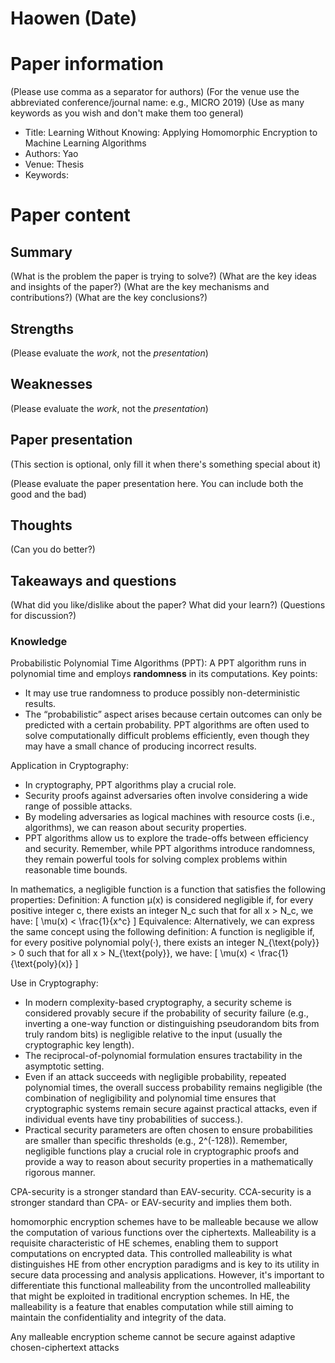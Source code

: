 # Haowen (Date)

# Paper information
(Please use comma as a separator for authors)
(For the venue use the abbreviated conference/journal name: e.g., MICRO 2019)
(Use as many keywords as you wish and don't make them too general)

- Title: Learning Without Knowing: Applying Homomorphic Encryption to Machine Learning Algorithms
- Authors: Yao
- Venue: Thesis
- Keywords: 

# Paper content
## Summary
(What is the problem the paper is trying to solve?)
(What are the key ideas and insights of the paper?)
(What are the key mechanisms and contributions?)
(What are the key conclusions?)

## Strengths
(Please evaluate the *work*, not the *presentation*)

## Weaknesses
(Please evaluate the *work*, not the *presentation*)

## Paper presentation

(This section is optional, only fill it when there's something special about it)

(Please evaluate the paper presentation here. You can include both the good and the bad)

## Thoughts
(Can you do better?)

## Takeaways and questions
(What did you like/dislike about the paper? What did your learn?)
(Questions for discussion?)

### Knowledge
Probabilistic Polynomial Time Algorithms (PPT): A PPT algorithm runs in polynomial time and employs **randomness** in its computations.
Key points:
- It may use true randomness to produce possibly non-deterministic results.
- The “probabilistic” aspect arises because certain outcomes can only be predicted with a certain probability.
PPT algorithms are often used to solve computationally difficult problems efficiently, even though they may have a small chance of producing incorrect results.

Application in Cryptography:
- In cryptography, PPT algorithms play a crucial role.
- Security proofs against adversaries often involve considering a wide range of possible attacks.
- By modeling adversaries as logical machines with resource costs (i.e., algorithms), we can reason about security properties.
- PPT algorithms allow us to explore the trade-offs between efficiency and security.
Remember, while PPT algorithms introduce randomness, they remain powerful tools for solving complex problems within reasonable time bounds.


In mathematics, a negligible function is a function that satisfies the following properties:
Definition: A function μ(x) is considered negligible if, for every positive integer c, there exists an integer N_c such that for all x > N_c, we have: [ \mu(x) < \frac{1}{x^c} ]
Equivalence: Alternatively, we can express the same concept using the following definition: A function is negligible if, for every positive polynomial poly(·), there exists an integer N_{\text{poly}} > 0 such that for all x > N_{\text{poly}}, we have: [ \mu(x) < \frac{1}{\text{poly}(x)} ]

Use in Cryptography:
- In modern complexity-based cryptography, a security scheme is considered provably secure if the probability of security failure (e.g., inverting a one-way function or distinguishing pseudorandom bits from truly random bits) is negligible relative to the input (usually the cryptographic key length).
- The reciprocal-of-polynomial formulation ensures tractability in the asymptotic setting.
- Even if an attack succeeds with negligible probability, repeated polynomial times, the overall success probability remains negligible (the combination of negligibility and polynomial time ensures that cryptographic systems remain secure against practical attacks, even if individual events have tiny probabilities of success.).
- Practical security parameters are often chosen to ensure probabilities are smaller than specific thresholds (e.g., 2^(-128)).
Remember, negligible functions play a crucial role in cryptographic proofs and provide a way to reason about security properties in a mathematically rigorous manner.


CPA-security is a stronger standard than EAV-security.
CCA-security is a stronger standard than CPA- or EAV-security and implies them both.


homomorphic encryption schemes have to be malleable because we allow the computation of various functions over the ciphertexts.
Malleability is a requisite characteristic of HE schemes, enabling them to support computations on encrypted data. This controlled malleability is what distinguishes HE from other encryption paradigms and is key to its utility in secure data processing and analysis applications. However, it's important to differentiate this functional malleability from the uncontrolled malleability that might be exploited in traditional encryption schemes. In HE, the malleability is a feature that enables computation while still aiming to maintain the confidentiality and integrity of the data.

Any malleable encryption scheme cannot be secure against adaptive chosen-ciphertext attacks
